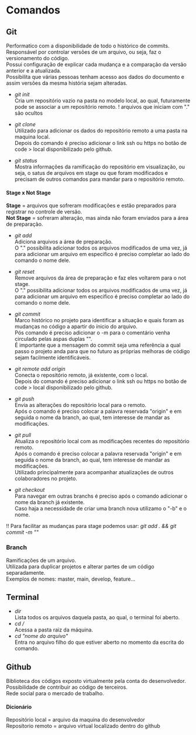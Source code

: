 # Comandos

## Git 
Performatico com a disponibilidade de todo o histórico de commits.  
Responsável por controlar versões de um arquivo, ou seja, faz o versionamento do código.  
Possui configuração de explicar cada mudança e a comparação da versão anterior e a atualizada.  
Possibilita que várias pessoas tenham acesso aos dados do documento e assim versões da mesma história sejam alteradas.

 - *git init*  
 Cria um repositório vazio na pasta no modelo local, ao qual, futuramente pode se associar a um repositório remoto.
 ! arquivos que iniciam com "." são ocultos
 
 - *git clone*  
 Utilizado para adicionar os dados do repositório remoto a uma pasta na maquina local.  
 Depois do comando é preciso adicionar o link ssh ou https no botão de code > local disponibilizado pelo github.
 
 - *git status*  
 Mostra informações da ramificação do repositório em visualização, ou seja, o satus de arquivos em stage ou que foram modificados e precisam de outros comandos para mandar para o repositório remoto.
 
 #### Stage x Not Stage  
 **Stage** = arquivos que sofreram modificações e estão preparados para registrar no controle de versão.  
 **Not Stage** = sofreram alteração, mas ainda não foram enviados para a área de preparação.
 
 - *git add*  
 Adiciona arquivos a área de preparação.  
 O "." possibilita adicionar todos os arquivos modificados de uma vez, já para adicionar um arquivo em especifico é preciso completar ao lado do comando o nome dele.
 
 - *git reset*  
 Remove arquivos da área de preparação e faz eles voltarem para o not stage.  
 O "." possibilita adicionar todos os arquivos modificados de uma vez, já para adicionar um arquivo em especifico é preciso completar ao lado do comando o nome dele.  
 
 - *git commit*  
 Marco histórico no projeto para identificar a situação e quais foram as mudanças no código a apartir do ínicio do arquivo.  
 Pós comando é preciso adicionar o -m para o comentário venha circulado pelas aspas duplas "".  
 É importante que a mensagem do commit seja uma referência a qual passo o projeto anda para que no futuro as próprias melhoras de código sejam facilmente identificáveis.
 
 - *git remote add origin*  
 Conecta o repositório remoto, já existente, com o local.  
 Depois do comando é preciso adicionar o link ssh ou https no botão de code > local disponibilizado pelo github.
 
 - *git push*  
 Envia as alterações do repositório local para o remoto.  
 Após o comando é preciso colocar a palavra reservada "origin" e em seguida o nome da branch, ao qual, tem interesse de mandar as modificações.
 
 - *git pull*  
 Atualiza o repositório local com as modificações recentes do repositório remoto.  
 Após o comando é preciso colocar a palavra reservada "origin" e em seguida o nome da branch, ao qual, tem interesse de mandar as modificações.  
 Utilizado principalmente para acompanhar atualizações de outros colaboradores no projeto.
 
 - *git checkout*  
 Para navegar em outras branchs é preciso após o comando adicionar o nome da branch já existente.  
 Caso haja a necessidade de criar uma branch nova utilizamo o "-b" e o nome.
 
 !! Para facilitar as mudanças para stage podemos usar: *git add . && git commit -m ""*

### Branch
Ramificações de um arquivo.  
Utilizada para duplicar projetos e alterar partes de um código separadamente.  
Exemplos de nomes: master, main, develop, feature...

## Terminal
 - *dir*  
Lista todos os arquivos daquela pasta, ao qual, o terminal foi aberto.
- *cd /*  
Acessa a pasta raiz da máquina.
- *cd "nome do arquivo"*  
Entra no arquivo filho do que estiver aberto no momento da escrita do comando.

## Github
Biblioteca dos códigos exposto virtualmente pela conta do desenvolvedor.  
Possibilidade de contribuir ao código de terceiros.  
Rede social para o mercado de trabalho.

#### Dicionário

Repositório local = arquivo da maquina do desenvolvedor  
Reposítorio remoto = arquivo virtual localizado dentro do github

